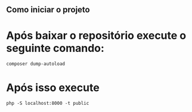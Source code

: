 ## Como iniciar o projeto

# Após baixar o repositório execute o seguinte comando:

```composer dump-autoload```

# Após isso execute

```php -S localhost:8000 -t public```